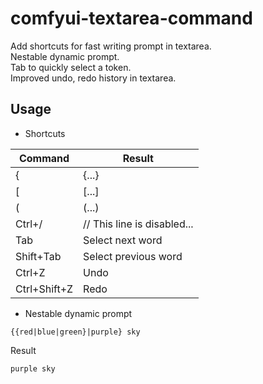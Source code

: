 # comfyui-textarea-command

Add shortcuts for fast writing prompt in textarea.    
Nestable dynamic prompt.  
Tab to quickly select a token.  
Improved undo, redo history in textarea.  

## Usage  

- Shortcuts

| Command      | Result               |
|--------------|----------------------|
| \{            | \{...\}                |
| \[            | \[...\]                |
| \(            | \(...\)                |
| Ctrl+\/       | \/\/ This line is disabled... |
| Tab          | Select next word     |
| Shift+Tab    | Select previous word |
| Ctrl+Z       | Undo                 |
| Ctrl+Shift+Z | Redo                 |

- Nestable dynamic prompt

```
{{red|blue|green}|purple} sky
```

Result  

```
purple sky
```